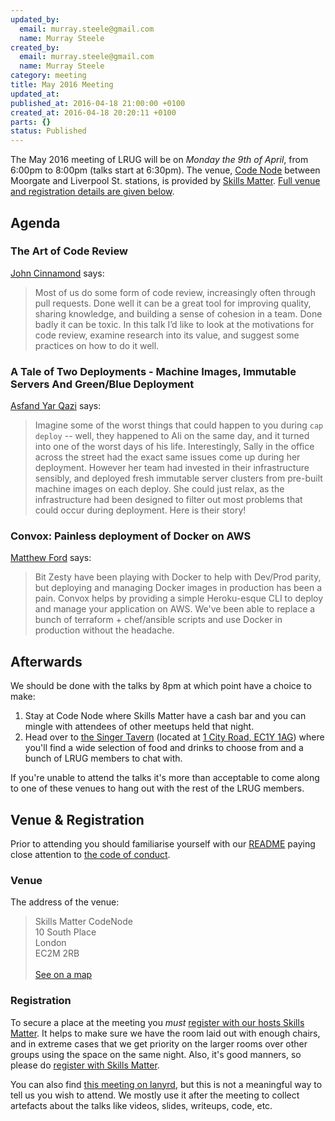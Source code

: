 ```yaml
---
updated_by:
  email: murray.steele@gmail.com
  name: Murray Steele
created_by:
  email: murray.steele@gmail.com
  name: Murray Steele
category: meeting
title: May 2016 Meeting
updated_at:
published_at: 2016-04-18 21:00:00 +0100
created_at: 2016-04-18 20:20:11 +0100
parts: {}
status: Published
---
```


The May 2016 meeting of LRUG will be on *Monday the 9th of April*, from 6:00pm to 8:00pm (talks start at 6:30pm).  The venue, [Code Node](https://skillsmatter.com/locations/264-skills-matter-codenode) between Moorgate and Liverpool St. stations, is provided by [Skills Matter](http://www.skillsmatter.com).  [Full venue and registration details are given below](#may16registration).

Agenda
------

### The Art of Code Review

[John Cinnamond](ttps://twitter.com/jcinnamond) says:

> Most of us do some form of code review, increasingly often through pull
> requests. Done well it can be a great tool for improving quality, sharing
> knowledge, and building a sense of cohesion in a team. Done badly it can be
> toxic. In this talk I’d like to look at the motivations for code review,
> examine research into its value, and suggest some practices on how to do it
> well.

### A Tale of Two Deployments - Machine Images, Immutable Servers And Green/Blue Deployment

[Asfand Yar Qazi](http://www.thedevopsdoctors.com/) says:

> Imagine some of the worst things that could happen to you during `cap deploy`
> -- well, they happened to Ali on the same day, and it turned into one of the
> worst days of his life. Interestingly, Sally in the office across the street
> had the exact same issues come up during her deployment. However her team had
> invested in their infrastructure sensibly, and deployed fresh immutable
> server clusters from pre-built machine images on each deploy. She could just
> relax, as the infrastructure had been designed to filter out most problems
> that could occur during deployment. Here is their story!

### Convox: Painless deployment of Docker on AWS

[Matthew Ford](https://twitter.com/matthewcford) says:

> Bit Zesty have been playing with Docker to help with Dev/Prod parity, but
> deploying and managing Docker images in production has been a pain. Convox
> helps by providing a simple Heroku-esque CLI to deploy and manage your
> application on AWS. We've been able to replace a bunch of terraform +
> chef/ansible scripts and use Docker in production without the headache.

Afterwards
----------

We should be done with the talks by 8pm at which point have a choice to make:

1. Stay at Code Node where Skills Matter have a cash bar and you can mingle with attendees of other meetups held that night.
2. Head over to [the Singer Tavern](http://singertavern.com/) (located at [1 City Road, EC1Y 1AG](https://goo.gl/maps/w9kPu)) where you'll find a wide selection of food and drinks to choose from and a bunch of LRUG members to chat with.

If you're unable to attend the talks it's more than acceptable to come along to one of these venues to hang out with the rest of the LRUG members.

Venue & Registration <a name="may16registration">&nbsp;</a>
-----------------------------------------------------------

Prior to attending you should familiarise yourself with our [README](http://readme.lrug.org/) paying close attention to [the code of conduct](http://readme.lrug.org/#code-of-conduct).

### Venue

The address of the venue:

> Skills Matter CodeNode<br/>10 South Place<br/>London<br/>EC2M 2RB<br/><br/>[See on a map](https://goo.gl/maps/ONJT4)

### Registration

To secure a place at the meeting you *must* [register with our hosts Skills Matter](https://skillsmatter.com/meetups/8095-lrug-may-meetup).  It helps to make sure we have the room laid out with enough chairs, and in extreme cases that we get priority on the larger rooms over other groups using the space on the same night.  Also, it's good manners, so please do [register with Skills Matter](https://skillsmatter.com/meetups/8095-lrug-may-meetup).

You can also find [this meeting on lanyrd](http://lanyrd.com/2016/lrug-may/), but this is not a meaningful way to tell us you wish to attend.  We mostly use it after the meeting to collect artefacts about the talks like videos, slides, writeups, code, etc.
